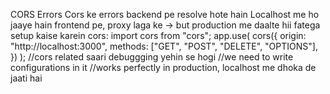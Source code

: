 CORS Errors
Cors ke errors backend pe resolve hote hain
Localhost me ho jaaye hain frontend pe, proxy laga ke -> but production me daalte hii fatega
setup kaise karein cors:
import cors from "cors";
app.use(
cors({
origin: "http://localhost:3000",
methods: ["GET", "POST", "DELETE", "OPTIONS"],
})
);
//cors related saari debuggging yehin se hogi
//we need to write configurations in it
//works perfectly in production, localhost me dhoka de jaati hai
